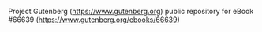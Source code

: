 Project Gutenberg (https://www.gutenberg.org) public repository for
eBook #66639 (https://www.gutenberg.org/ebooks/66639)
